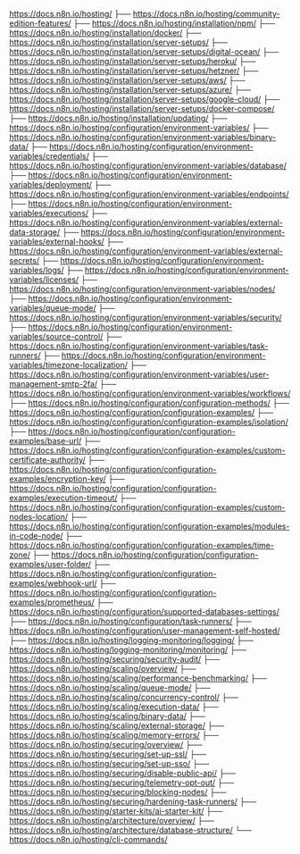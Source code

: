 https://docs.n8n.io/hosting/
├── https://docs.n8n.io/hosting/community-edition-features/
├── https://docs.n8n.io/hosting/installation/npm/
├── https://docs.n8n.io/hosting/installation/docker/
├── https://docs.n8n.io/hosting/installation/server-setups/
├── https://docs.n8n.io/hosting/installation/server-setups/digital-ocean/
├── https://docs.n8n.io/hosting/installation/server-setups/heroku/
├── https://docs.n8n.io/hosting/installation/server-setups/hetzner/
├── https://docs.n8n.io/hosting/installation/server-setups/aws/
├── https://docs.n8n.io/hosting/installation/server-setups/azure/
├── https://docs.n8n.io/hosting/installation/server-setups/google-cloud/
├── https://docs.n8n.io/hosting/installation/server-setups/docker-compose/
├── https://docs.n8n.io/hosting/installation/updating/
├── https://docs.n8n.io/hosting/configuration/environment-variables/
├── https://docs.n8n.io/hosting/configuration/environment-variables/binary-data/
├── https://docs.n8n.io/hosting/configuration/environment-variables/credentials/
├── https://docs.n8n.io/hosting/configuration/environment-variables/database/
├── https://docs.n8n.io/hosting/configuration/environment-variables/deployment/
├── https://docs.n8n.io/hosting/configuration/environment-variables/endpoints/
├── https://docs.n8n.io/hosting/configuration/environment-variables/executions/
├── https://docs.n8n.io/hosting/configuration/environment-variables/external-data-storage/
├── https://docs.n8n.io/hosting/configuration/environment-variables/external-hooks/
├── https://docs.n8n.io/hosting/configuration/environment-variables/external-secrets/
├── https://docs.n8n.io/hosting/configuration/environment-variables/logs/
├── https://docs.n8n.io/hosting/configuration/environment-variables/licenses/
├── https://docs.n8n.io/hosting/configuration/environment-variables/nodes/
├── https://docs.n8n.io/hosting/configuration/environment-variables/queue-mode/
├── https://docs.n8n.io/hosting/configuration/environment-variables/security/
├── https://docs.n8n.io/hosting/configuration/environment-variables/source-control/
├── https://docs.n8n.io/hosting/configuration/environment-variables/task-runners/
├── https://docs.n8n.io/hosting/configuration/environment-variables/timezone-localization/
├── https://docs.n8n.io/hosting/configuration/environment-variables/user-management-smtp-2fa/
├── https://docs.n8n.io/hosting/configuration/environment-variables/workflows/
├── https://docs.n8n.io/hosting/configuration/configuration-methods/
├── https://docs.n8n.io/hosting/configuration/configuration-examples/
├── https://docs.n8n.io/hosting/configuration/configuration-examples/isolation/
├── https://docs.n8n.io/hosting/configuration/configuration-examples/base-url/
├── https://docs.n8n.io/hosting/configuration/configuration-examples/custom-certificate-authority/
├── https://docs.n8n.io/hosting/configuration/configuration-examples/encryption-key/
├── https://docs.n8n.io/hosting/configuration/configuration-examples/execution-timeout/
├── https://docs.n8n.io/hosting/configuration/configuration-examples/custom-nodes-location/
├── https://docs.n8n.io/hosting/configuration/configuration-examples/modules-in-code-node/
├── https://docs.n8n.io/hosting/configuration/configuration-examples/time-zone/
├── https://docs.n8n.io/hosting/configuration/configuration-examples/user-folder/
├── https://docs.n8n.io/hosting/configuration/configuration-examples/webhook-url/
├── https://docs.n8n.io/hosting/configuration/configuration-examples/prometheus/
├── https://docs.n8n.io/hosting/configuration/supported-databases-settings/
├── https://docs.n8n.io/hosting/configuration/task-runners/
├── https://docs.n8n.io/hosting/configuration/user-management-self-hosted/
├── https://docs.n8n.io/hosting/logging-monitoring/logging/
├── https://docs.n8n.io/hosting/logging-monitoring/monitoring/
├── https://docs.n8n.io/hosting/securing/security-audit/
├── https://docs.n8n.io/hosting/scaling/overview/
├── https://docs.n8n.io/hosting/scaling/performance-benchmarking/
├── https://docs.n8n.io/hosting/scaling/queue-mode/
├── https://docs.n8n.io/hosting/scaling/concurrency-control/
├── https://docs.n8n.io/hosting/scaling/execution-data/
├── https://docs.n8n.io/hosting/scaling/binary-data/
├── https://docs.n8n.io/hosting/scaling/external-storage/
├── https://docs.n8n.io/hosting/scaling/memory-errors/
├── https://docs.n8n.io/hosting/securing/overview/
├── https://docs.n8n.io/hosting/securing/set-up-ssl/
├── https://docs.n8n.io/hosting/securing/set-up-sso/
├── https://docs.n8n.io/hosting/securing/disable-public-api/
├── https://docs.n8n.io/hosting/securing/telemetry-opt-out/
├── https://docs.n8n.io/hosting/securing/blocking-nodes/
├── https://docs.n8n.io/hosting/securing/hardening-task-runners/
├── https://docs.n8n.io/hosting/starter-kits/ai-starter-kit/
├── https://docs.n8n.io/hosting/architecture/overview/
├── https://docs.n8n.io/hosting/architecture/database-structure/
└── https://docs.n8n.io/hosting/cli-commands/